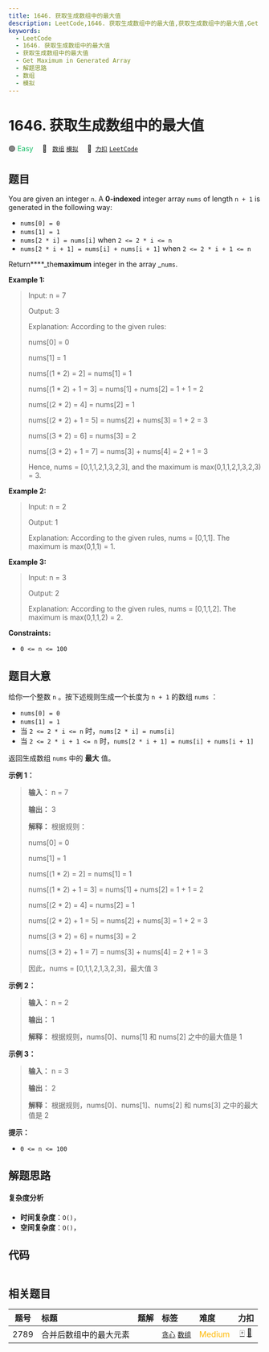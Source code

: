 ```yaml
---
title: 1646. 获取生成数组中的最大值
description: LeetCode,1646. 获取生成数组中的最大值,获取生成数组中的最大值,Get Maximum in Generated Array,解题思路,数组,模拟
keywords:
  - LeetCode
  - 1646. 获取生成数组中的最大值
  - 获取生成数组中的最大值
  - Get Maximum in Generated Array
  - 解题思路
  - 数组
  - 模拟
---
```


# 1646. 获取生成数组中的最大值

🟢 <font color=#15bd66>Easy</font>&emsp; 🔖&ensp; [`数组`](/tag/array.md) [`模拟`](/tag/simulation.md)&emsp; 🔗&ensp;[`力扣`](https://leetcode.cn/problems/get-maximum-in-generated-array) [`LeetCode`](https://leetcode.com/problems/get-maximum-in-generated-array)

## 题目

You are given an integer `n`. A **0-indexed** integer array `nums` of length
`n + 1` is generated in the following way:

  * `nums[0] = 0`
  * `nums[1] = 1`
  * `nums[2 * i] = nums[i]` when `2 <= 2 * i <= n`
  * `nums[2 * i + 1] = nums[i] + nums[i + 1]` when `2 <= 2 * i + 1 <= n`

Return****_the**maximum** integer in the array _`nums`​​​.



**Example 1:**

> Input: n = 7
> 
> Output: 3
> 
> Explanation: According to the given rules:
> 
>   nums[0] = 0
> 
>   nums[1] = 1
> 
>   nums[(1 * 2) = 2] = nums[1] = 1
> 
>   nums[(1 * 2) + 1 = 3] = nums[1] + nums[2] = 1 + 1 = 2
> 
>   nums[(2 * 2) = 4] = nums[2] = 1
> 
>   nums[(2 * 2) + 1 = 5] = nums[2] + nums[3] = 1 + 2 = 3
> 
>   nums[(3 * 2) = 6] = nums[3] = 2
> 
>   nums[(3 * 2) + 1 = 7] = nums[3] + nums[4] = 2 + 1 = 3
> 
> Hence, nums = [0,1,1,2,1,3,2,3], and the maximum is max(0,1,1,2,1,3,2,3) = 3.

**Example 2:**

> Input: n = 2
> 
> Output: 1
> 
> Explanation: According to the given rules, nums = [0,1,1]. The maximum is max(0,1,1) = 1.

**Example 3:**

> Input: n = 3
> 
> Output: 2
> 
> Explanation: According to the given rules, nums = [0,1,1,2]. The maximum is max(0,1,1,2) = 2.

**Constraints:**

  * `0 <= n <= 100`


## 题目大意

给你一个整数 `n` 。按下述规则生成一个长度为 `n + 1` 的数组 `nums` ：

  * `nums[0] = 0`
  * `nums[1] = 1`
  * 当 `2 <= 2 * i <= n` 时，`nums[2 * i] = nums[i]`
  * 当 `2 <= 2 * i + 1 <= n` 时，`nums[2 * i + 1] = nums[i] + nums[i + 1]`

返回生成数组 `nums` 中的 **最大** 值。

**示例 1：**

> 
> 
> 
> 
> 
> **输入：** n = 7
> 
> **输出：** 3
> 
> **解释：** 根据规则：
> 
>   nums[0] = 0
> 
>   nums[1] = 1
> 
>   nums[(1 * 2) = 2] = nums[1] = 1
> 
>   nums[(1 * 2) + 1 = 3] = nums[1] + nums[2] = 1 + 1 = 2
> 
>   nums[(2 * 2) = 4] = nums[2] = 1
> 
>   nums[(2 * 2) + 1 = 5] = nums[2] + nums[3] = 1 + 2 = 3
> 
>   nums[(3 * 2) = 6] = nums[3] = 2
> 
>   nums[(3 * 2) + 1 = 7] = nums[3] + nums[4] = 2 + 1 = 3
> 
> 因此，nums = [0,1,1,2,1,3,2,3]，最大值 3
> 
> 

**示例 2：**

> 
> 
> 
> 
> 
> **输入：** n = 2
> 
> **输出：** 1
> 
> **解释：** 根据规则，nums[0]、nums[1] 和 nums[2] 之中的最大值是 1
> 
> 

**示例 3：**

> 
> 
> 
> 
> 
> **输入：** n = 3
> 
> **输出：** 2
> 
> **解释：** 根据规则，nums[0]、nums[1]、nums[2] 和 nums[3] 之中的最大值是 2
> 
> 

**提示：**

  * `0 <= n <= 100`


## 解题思路

#### 复杂度分析

- **时间复杂度**：`O()`，
- **空间复杂度**：`O()`，

## 代码

```javascript

```

## 相关题目

<!-- prettier-ignore -->
| 题号 | 标题 | 题解 | 标签 | 难度 | 力扣 |
| :------: | :------ | :------: | :------ | :------ | :------: |
| 2789 | 合并后数组中的最大元素 |  |  [`贪心`](/tag/greedy.md) [`数组`](/tag/array.md) | <font color=#ffb800>Medium</font> | [🀄️](https://leetcode.cn/problems/largest-element-in-an-array-after-merge-operations) [🔗](https://leetcode.com/problems/largest-element-in-an-array-after-merge-operations) |